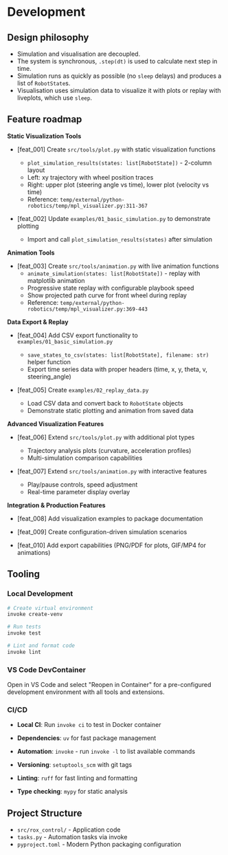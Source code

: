 # Development

## Design philosophy

* Simulation and visualisation are decoupled.
* The system is synchronous, `.step(dt)` is used to calculate next step in time.
* Simulation runs as quickly as possible (no `sleep` delays) and produces a list of `RobotState`s.
* Visualisation uses simulation data to visualize it with plots or replay with liveplots, which use `sleep`.

## Feature roadmap

**Static Visualization Tools**

* [feat_001] Create `src/tools/plot.py` with static visualization functions
    - `plot_simulation_results(states: list[RobotState])` - 2-column layout
    - Left: xy trajectory with wheel position traces  
    - Right: upper plot (steering angle vs time), lower plot (velocity vs time)
    - Reference: `temp/external/python-robotics/temp/mpl_visualizer.py:311-367`

* [feat_002] Update `examples/01_basic_simulation.py` to demonstrate plotting
    - Import and call `plot_simulation_results(states)` after simulation

**Animation Tools**

* [feat_003] Create `src/tools/animation.py` with live animation functions
    - `animate_simulation(states: list[RobotState])` - replay with matplotlib animation
    - Progressive state replay with configurable playbook speed
    - Show projected path curve for front wheel during replay
    - Reference: `temp/external/python-robotics/temp/mpl_visualizer.py:369-443`

**Data Export & Replay**

* [feat_004] Add CSV export functionality to `examples/01_basic_simulation.py`
    - `save_states_to_csv(states: list[RobotState], filename: str)` helper function
    - Export time series data with proper headers (time, x, y, theta, v, steering_angle)

* [feat_005] Create `examples/02_replay_data.py`
    - Load CSV data and convert back to `RobotState` objects
    - Demonstrate static plotting and animation from saved data

**Advanced Visualization Features**

* [feat_006] Extend `src/tools/plot.py` with additional plot types
    - Trajectory analysis plots (curvature, acceleration profiles)
    - Multi-simulation comparison capabilities

* [feat_007] Extend `src/tools/animation.py` with interactive features
    - Play/pause controls, speed adjustment
    - Real-time parameter display overlay

**Integration & Production Features**

* [feat_008] Add visualization examples to package documentation

* [feat_009] Create configuration-driven simulation scenarios

* [feat_010] Add export capabilities (PNG/PDF for plots, GIF/MP4 for animations)


## Tooling

### Local Development
```bash
# Create virtual environment
invoke create-venv

# Run tests
invoke test

# Lint and format code
invoke lint
```

### VS Code DevContainer
Open in VS Code and select "Reopen in Container" for a pre-configured development environment with all tools and extensions.

### CI/CD

* **Local CI**: Run `invoke ci` to test in Docker container


* **Dependencies**: `uv` for fast package management
* **Automation**: `invoke` - run `invoke -l` to list available commands
* **Versioning**: `setuptools_scm` with git tags
* **Linting**: `ruff` for fast linting and formatting
* **Type checking**: `mypy` for static analysis

## Project Structure

* `src/rox_control/` - Application code
* `tasks.py` - Automation tasks via invoke
* `pyproject.toml` - Modern Python packaging configuration
